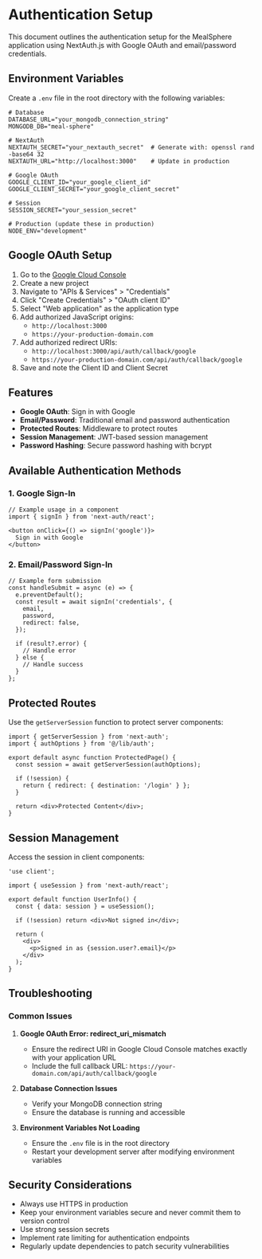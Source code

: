 # Authentication Setup

This document outlines the authentication setup for the MealSphere application using NextAuth.js with Google OAuth and email/password credentials.

## Environment Variables

Create a `.env` file in the root directory with the following variables:

```env
# Database
DATABASE_URL="your_mongodb_connection_string"
MONGODB_DB="meal-sphere"

# NextAuth
NEXTAUTH_SECRET="your_nextauth_secret"  # Generate with: openssl rand -base64 32
NEXTAUTH_URL="http://localhost:3000"    # Update in production

# Google OAuth
GOOGLE_CLIENT_ID="your_google_client_id"
GOOGLE_CLIENT_SECRET="your_google_client_secret"

# Session
SESSION_SECRET="your_session_secret"

# Production (update these in production)
NODE_ENV="development"
```

## Google OAuth Setup

1. Go to the [Google Cloud Console](https://console.cloud.google.com/)
2. Create a new project
3. Navigate to "APIs & Services" > "Credentials"
4. Click "Create Credentials" > "OAuth client ID"
5. Select "Web application" as the application type
6. Add authorized JavaScript origins:
   - `http://localhost:3000`
   - `https://your-production-domain.com`
7. Add authorized redirect URIs:
   - `http://localhost:3000/api/auth/callback/google`
   - `https://your-production-domain.com/api/auth/callback/google`
8. Save and note the Client ID and Client Secret

## Features

- **Google OAuth**: Sign in with Google
- **Email/Password**: Traditional email and password authentication
- **Protected Routes**: Middleware to protect routes
- **Session Management**: JWT-based session management
- **Password Hashing**: Secure password hashing with bcrypt

## Available Authentication Methods

### 1. Google Sign-In

```tsx
// Example usage in a component
import { signIn } from 'next-auth/react';

<button onClick={() => signIn('google')}>
  Sign in with Google
</button>
```

### 2. Email/Password Sign-In

```tsx
// Example form submission
const handleSubmit = async (e) => {
  e.preventDefault();
  const result = await signIn('credentials', {
    email,
    password,
    redirect: false,
  });
  
  if (result?.error) {
    // Handle error
  } else {
    // Handle success
  }
};
```

## Protected Routes

Use the `getServerSession` function to protect server components:

```tsx
import { getServerSession } from 'next-auth';
import { authOptions } from '@/lib/auth';

export default async function ProtectedPage() {
  const session = await getServerSession(authOptions);
  
  if (!session) {
    return { redirect: { destination: '/login' } };
  }
  
  return <div>Protected Content</div>;
}
```

## Session Management

Access the session in client components:

```tsx
'use client';

import { useSession } from 'next-auth/react';

export default function UserInfo() {
  const { data: session } = useSession();
  
  if (!session) return <div>Not signed in</div>;
  
  return (
    <div>
      <p>Signed in as {session.user?.email}</p>
    </div>
  );
}
```

## Troubleshooting

### Common Issues

1. **Google OAuth Error: redirect_uri_mismatch**
   - Ensure the redirect URI in Google Cloud Console matches exactly with your application URL
   - Include the full callback URL: `https://your-domain.com/api/auth/callback/google`

2. **Database Connection Issues**
   - Verify your MongoDB connection string
   - Ensure the database is running and accessible

3. **Environment Variables Not Loading**
   - Ensure the `.env` file is in the root directory
   - Restart your development server after modifying environment variables

## Security Considerations

- Always use HTTPS in production
- Keep your environment variables secure and never commit them to version control
- Use strong session secrets
- Implement rate limiting for authentication endpoints
- Regularly update dependencies to patch security vulnerabilities

